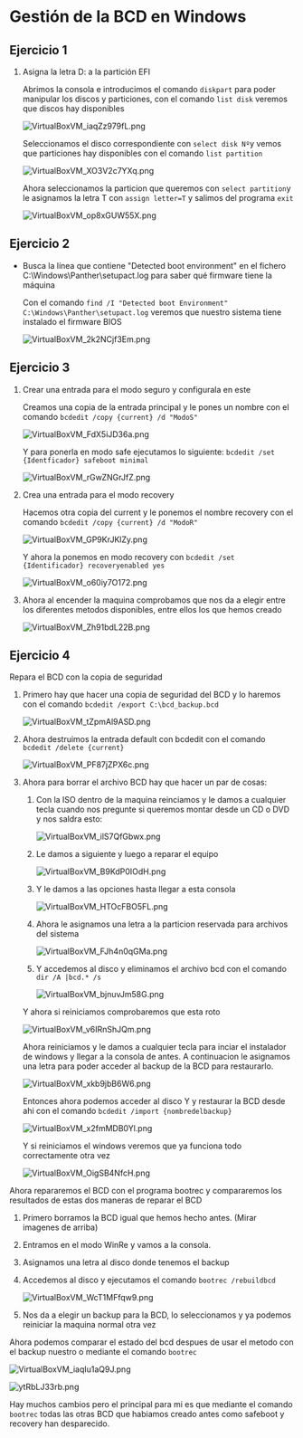 # Gestión de la BCD en Windows

## Ejercicio 1

1. Asigna la letra D: a la partición EFI
    
    Abrimos la consola e introducimos el comando `diskpart` para poder manipular los discos y particiones, con el comando `list disk` veremos que discos hay disponibles
    
    ![VirtualBoxVM_iaqZz979fL.png](/img/Gestion%20de%20la%20bcd/VirtualBoxVM_iaqZz979fL.png)
    
    Seleccionamos el disco correspondiente con `select disk Nº`y vemos que particiones hay disponibles con el comando `list partition`
    
    ![VirtualBoxVM_XO3V2c7YXq.png](/img/Gestion%20de%20la%20bcd/VirtualBoxVM_XO3V2c7YXq.png)
    
    Ahora seleccionamos la particion que queremos con `select partition`y le asignamos la letra T con `assign letter=T` y salimos del programa `exit`
    
    ![VirtualBoxVM_op8xGUW55X.png](/img/Gestion%20de%20la%20bcd/VirtualBoxVM_op8xGUW55X.png)
    

## Ejercicio 2

- Busca la línea que contiene "Detected boot environment" en el fichero
C:\Windows\Panther\setupact.log para saber qué firmware tiene la máquina
    
    Con el comando `find /I "Detected boot Environment" C:\Windows\Panther\setupact.log` veremos que nuestro sistema tiene instalado el firmware BIOS
    
    ![VirtualBoxVM_2k2NCjf3Em.png](/img/Gestion%20de%20la%20bcd/VirtualBoxVM_2k2NCjf3Em.png)
    

## Ejercicio 3

1. Crear una entrada para el modo seguro y configurala en este
    
    Creamos una copia de la entrada principal y le pones un nombre con el comando `bcdedit /copy {current} /d "ModoS"`
    
    ![VirtualBoxVM_FdX5iJD36a.png](/img/Gestion%20de%20la%20bcd/VirtualBoxVM_FdX5iJD36a.png)
    
    Y para ponerla en modo safe ejecutamos lo siguiente: `bcdedit /set {Identficador} safeboot minimal` 
    
    ![VirtualBoxVM_rGwZNGrJfZ.png](/img/Gestion%20de%20la%20bcd/VirtualBoxVM_rGwZNGrJfZ.png)
    
2. Crea una entrada para el modo recovery
    
    Hacemos otra copia del current y le ponemos el nombre recovery con el comando `bcdedit /copy {current} /d "ModoR"` 
    
    ![VirtualBoxVM_GP9KrJKlZy.png](/img/Gestion%20de%20la%20bcd/VirtualBoxVM_GP9KrJKlZy.png)
    
    Y ahora la ponemos en modo recovery con `bcdedit /set {Identificador} recoveryenabled yes` 
    
    ![VirtualBoxVM_o60iy7O172.png](/img/Gestion%20de%20la%20bcd/VirtualBoxVM_o60iy7O172.png)
    
3. Ahora al encender la maquina comprobamos que nos da a elegir entre los diferentes metodos disponibles, entre ellos los que hemos creado
    
    ![VirtualBoxVM_Zh91bdL22B.png](/img/Gestion%20de%20la%20bcd/VirtualBoxVM_Zh91bdL22B.png)
    

## Ejercicio 4

Repara el BCD con la copia de seguridad

1. Primero hay que hacer una copia de seguridad del BCD y lo haremos con el comando `bcdedit /export C:\bcd_backup.bcd` 
    
    ![VirtualBoxVM_tZpmAl9ASD.png](/img/Gestion%20de%20la%20bcd/VirtualBoxVM_tZpmAl9ASD.png)
    
2. Ahora destruimos la entrada default con bcdedit con el comando `bcdedit /delete {current}`
    
    ![VirtualBoxVM_PF87jZPX6c.png](/img/Gestion%20de%20la%20bcd/VirtualBoxVM_PF87jZPX6c.png)
    
3. Ahora para borrar el archivo BCD hay que hacer un par de cosas:
    1. Con la ISO dentro de la maquina reinciamos y le damos a cualquier tecla cuando nos pregunte si queremos montar desde un CD o DVD y nos saldra esto:
        
        ![VirtualBoxVM_ilS7QfGbwx.png](/img/Gestion%20de%20la%20bcd/VirtualBoxVM_ilS7QfGbwx.png)
        
    2. Le damos a siguiente y luego a reparar el equipo
        
        ![VirtualBoxVM_B9KdP0IOdH.png](/img/Gestion%20de%20la%20bcd/VirtualBoxVM_B9KdP0IOdH.png)
        
    3. Y le damos a las opciones hasta llegar a esta consola
        
        ![VirtualBoxVM_HTOcFBO5FL.png](/img/Gestion%20de%20la%20bcd/VirtualBoxVM_HTOcFBO5FL.png)
        
    4. Ahora le asignamos una letra a la particion reservada para archivos del sistema
        
        ![VirtualBoxVM_FJh4n0qGMa.png](/img/Gestion%20de%20la%20bcd/VirtualBoxVM_FJh4n0qGMa.png)
        
    5. Y accedemos al disco y eliminamos el archivo bcd con el comando `dir /A |bcd.* /s` 
        
        ![VirtualBoxVM_bjnuvJm58G.png](/img/Gestion%20de%20la%20bcd/VirtualBoxVM_bjnuvJm58G.png)
        
    
    Y ahora si reiniciamos comprobaremos que esta roto
    
    ![VirtualBoxVM_v6IRnShJQm.png](/img/Gestion%20de%20la%20bcd/VirtualBoxVM_v6IRnShJQm.png)
    
    Ahora reiniciamos y le damos a cualquier tecla para inciar el instalador de windows y llegar a la consola de antes. A continuacion le asignamos una letra para poder acceder al backup de la BCD para restaurarlo.
    
    ![VirtualBoxVM_xkb9jbB6W6.png](/img/Gestion%20de%20la%20bcd/VirtualBoxVM_xkb9jbB6W6.png)
    
    Entonces ahora podemos acceder al disco Y y restaurar la BCD desde ahi con el comando `bcdedit /import {nombredelbackup}`
    
    ![VirtualBoxVM_x2fmMDB0Yl.png](/img/Gestion%20de%20la%20bcd/VirtualBoxVM_x2fmMDB0Yl.png)
    
    Y si reiniciamos el windows veremos que ya funciona todo correctamente otra vez
    
    ![VirtualBoxVM_OigSB4NfcH.png](/img/Gestion%20de%20la%20bcd/VirtualBoxVM_OigSB4NfcH.png)
    

Ahora repararemos el BCD con el programa bootrec y compararemos los resultados de estas dos maneras de reparar el BCD

1. Primero borramos la BCD igual que hemos hecho antes. (Mirar imagenes de arriba)
2. Entramos en el modo WinRe y vamos a la consola. 
3. Asignamos una letra al disco donde tenemos el backup
4. Accedemos al disco y ejecutamos el comando `bootrec /rebuildbcd`
    
    ![VirtualBoxVM_WcT1MFfqw9.png](/img/Gestion%20de%20la%20bcd/VirtualBoxVM_WcT1MFfqw9.png)
    
5. Nos da a elegir un backup para la BCD, lo seleccionamos y ya podemos reiniciar la maquina normal otra vez

Ahora podemos comparar el estado del bcd despues de usar el metodo con el backup nuestro o mediante el comando `bootrec`

![VirtualBoxVM_iaqIu1aQ9J.png](/img/Gestion%20de%20la%20bcd/VirtualBoxVM_iaqIu1aQ9J.png)

![ytRbLJ33rb.png](/img/Gestion%20de%20la%20bcd/ytRbLJ33rb.png)

Hay muchos cambios pero el principal para mi es que mediante el comando `bootrec` todas las otras BCD que habiamos creado antes como safeboot y recovery han desparecido.
